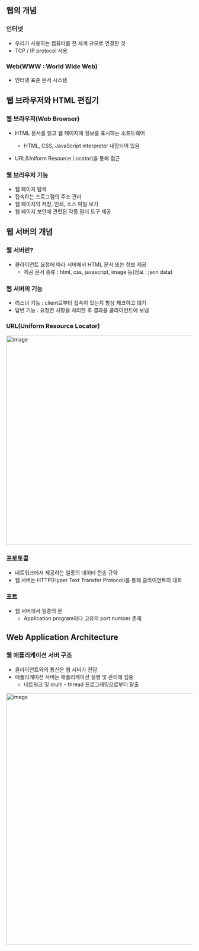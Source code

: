 ## 웹의 개념
### 인터넷
- 우리가 사용하는 컴퓨터를 전 세계 규모로 연결한 것
- TCP / IP protocol 사용

### Web(WWW : World Wide Web)
- 인터넷 표준 문서 시스템

## 웹 브라우저와 HTML 편집기
### 웹 브라우저(Web Browser)
- HTML 문서를 읽고 웹 페이지에 정보를 표시하는 소프트웨어
  - HTML, CSS, JavaScript interpreter 내장되어 있음
 
- URL(Uniform Resource Locator)을 통해 접근

### 웹 브라우저 기능
- 웹 페이지 탐색
- 접속하는 프로그램의 주소 관리
- 웹 페이지의 저장, 인쇄, 소스 파일 보기
- 웹 페이지 보안에 관련된 각종 필터 도구 제공

## 웹 서버의 개념
### 웹 서버란?
- 클라이언트 요청에 따라 서버에서 HTML 문서 또는 정보 제공
  - 제공 문서 종류 : html, css, javascript, image 등(정보 : json data)
 
### 웹 서버의 기능
- 리스너 기능 : client로부터 접속이 있는지 항상 체크하고 대기
- 답변 기능 : 요청한 사항을 처리한 후 결과를 클라이언트에 보냄

### URL(Uniform Resource Locator)

<img width="564" alt="image" src="https://github.com/user-attachments/assets/7a50f0f1-ba78-4618-bce2-0b9ca28e93c8">

### 프로토콜
- 네트워크에서 제공하는 일종의 데이터 전송 규약
- 웹 서버는 HTTP(Hyper Text Transfer Protocol)를 통해 클라이언트와 대화

### 포트
- 웹 서버에서 일종의 문
  - Application program마다 고유의 port number 존재
 
## Web Application Architecture
### 웹 애플리케이션 서버 구조
- 클라이언트와의 통신은 웹 서버가 전담
- 애플리케이션 서버는 애플리케이션 실행 및 관리에 집중
  - 네트워크 및 multi - thread 프로그래밍으로부터 탈출
 
<img width="678" alt="image" src="https://github.com/user-attachments/assets/cc4cd02c-b8bc-4bd2-b1a2-5f9446f629f1">
